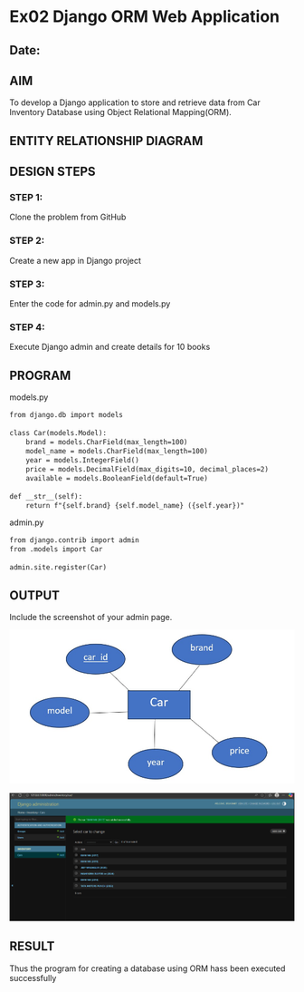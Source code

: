 # Ex02 Django ORM Web Application
## Date: 

## AIM
To develop a Django application to store and retrieve data from Car Inventory Database using Object Relational Mapping(ORM).

## ENTITY RELATIONSHIP DIAGRAM



## DESIGN STEPS

### STEP 1:
Clone the problem from GitHub

### STEP 2:
Create a new app in Django project

### STEP 3:
Enter the code for admin.py and models.py

### STEP 4:
Execute Django admin and create details for 10 books

## PROGRAM
models.py

    from django.db import models

    class Car(models.Model):
        brand = models.CharField(max_length=100)
        model_name = models.CharField(max_length=100)
        year = models.IntegerField()
        price = models.DecimalField(max_digits=10, decimal_places=2)
        available = models.BooleanField(default=True)

    def __str__(self):
        return f"{self.brand} {self.model_name} ({self.year})"
    
admin.py


    from django.contrib import admin
    from .models import Car

    admin.site.register(Car)

## OUTPUT

Include the screenshot of your admin page.

![alt text](<WhatsApp Image 2025-09-13 at 11.19.09_696da67e.jpg>)

![alt text](<Screenshot 2025-09-15 090246.png>)

## RESULT
Thus the program for creating a database using ORM hass been executed successfully
